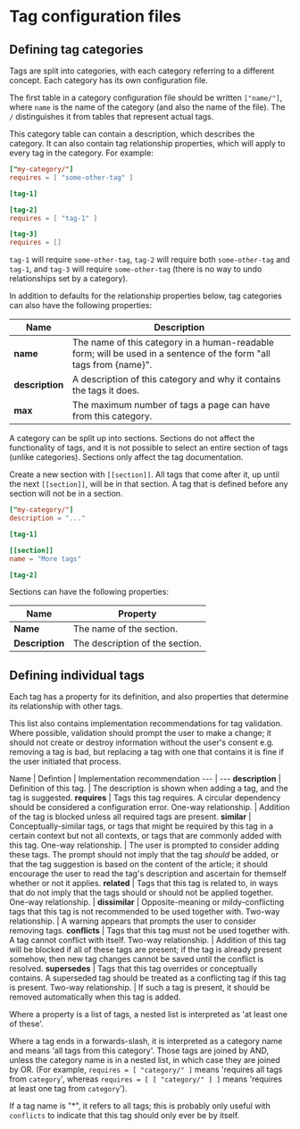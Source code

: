 # Tag configuration files

## Defining tag categories

Tags are split into categories, with each category referring to a different concept. Each category has its own configuration file.

The first table in a category configuration file should be written `["name/"]`, where `name` is the name of the category (and also the name of the file). The `/` distinguishes it from tables that represent actual tags.

This category table can contain a description, which describes the category. It can also contain tag relationship properties, which will apply to every tag in the category. For example:

```toml
["my-category/"]
requires = [ "some-other-tag" ]

[tag-1]

[tag-2]
requires = [ "tag-1" ]

[tag-3]
requires = []
```

`tag-1` will require `some-other-tag`, `tag-2` will require both `some-other-tag` and `tag-1`, and `tag-3` will require `some-other-tag` (there is no way to undo relationships set by a category).

In addition to defaults for the relationship properties below, tag categories can also have the following properties:

Name | Description
--- | ---
**name** | The name of this category in a human-readable form; will be used in a sentence of the form "all tags from {name}".
**description** | A description of this category and why it contains the tags it does.
**max** | The maximum number of tags a page can have from this category.

A category can be split up into sections. Sections do not affect the functionality of tags, and it is not possible to select an entire section of tags (unlike categories). Sections only affect the tag documentation.

Create a new section with `[[section]]`. All tags that come after it, up until the next `[[section]]`, will be in that section. A tag that is defined before any section will not be in a section.

```toml
["my-category/"]
description = "..."

[tag-1]

[[section]]
name = "More tags"

[tag-2]
```

Sections can have the following properties:

Name | Property
--- | ---
**Name** | The name of the section.
**Description** | The description of the section.

## Defining individual tags

Each tag has a property for its definition, and also properties that determine its relationship with other tags.

This list also contains implementation recommendations for tag validation. Where possible, validation should prompt the user to make a change; it should not create or destroy information without the user's consent e.g. removing a tag is bad, but replacing a tag with one that contains it is fine if the user initiated that process.

Name | Defintion | Implementation recommendation
--- | ---
**description** | Definition of this tag. | The description is shown when adding a tag, and the tag is suggested.
**requires** | Tags this tag requires. A circular dependency should be considered a configuration error. One-way relationship. | Addition of the tag is blocked unless all required tags are present.
**similar** | Conceptually-similar tags, or tags that might be required by this tag in a certain context but not all contexts, or tags that are commonly added with this tag. One-way relationship. | The user is prompted to consider adding these tags. The prompt should not imply that the tag _should_ be added, or that the tag suggestion is based on the content of the article; it should encourage the user to read the tag's description and ascertain for themself whether or not it applies.
**related** | Tags that this tag is related to, in ways that do not imply that the tags should or should not be applied together. One-way relationship. |
**dissimilar** | Opposite-meaning or mildy-conflicting tags that this tag is not recommended to be used together with. Two-way relationship. | A warning appears that prompts the user to consider removing tags.
**conflicts** | Tags that this tag must not be used together with. A tag cannot conflict with itself. Two-way relationship. | Addition of this tag will be blocked if all of these tags are present; if the tag is already present somehow, then new tag changes cannot be saved until the conflict is resolved.
**supersedes** | Tags that this tag overrides or conceptually contains. A superseded tag should be treated as a conflicting tag if this tag is present. Two-way relationship. | If such a tag is present, it should be removed automatically when this tag is added.

Where a property is a list of tags, a nested list is interpreted as 'at least one of these'.

Where a tag ends in a forwards-slash, it is interpreted as a category name and means 'all tags from this category'. Those tags are joined by AND, unless the category name is in a nested list, in which case they are joined by OR. (For example, `requires = [ "category/" ]` means 'requires all tags from `category`', whereas `requires = [ [ "category/" ] ]` means 'requires at least one tag from `category`').

If a tag name is "\*", it refers to all tags; this is probably only useful with `conflicts` to indicate that this tag should only ever be by itself.
